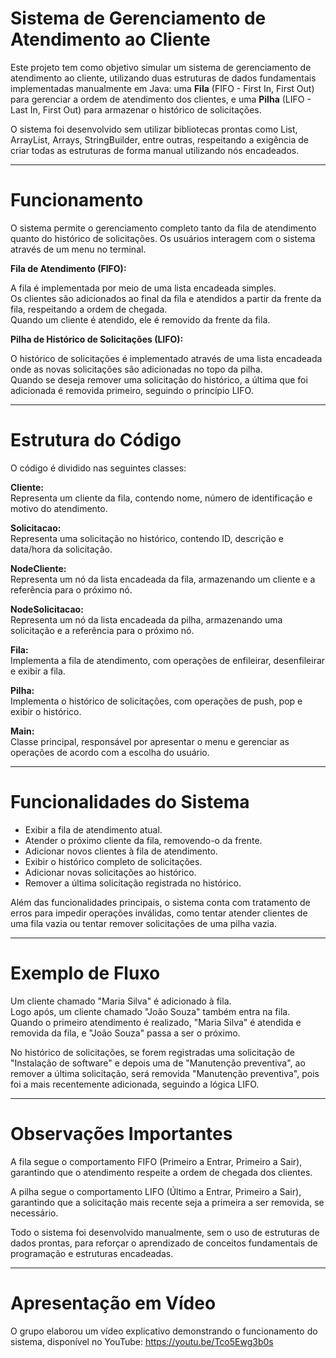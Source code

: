 # Sistema de Gerenciamento de Atendimento ao Cliente

Este projeto tem como objetivo simular um sistema de gerenciamento de atendimento ao cliente, utilizando duas estruturas de dados fundamentais implementadas manualmente em Java: uma **Fila** (FIFO - First In, First Out) para gerenciar a ordem de atendimento dos clientes, e uma **Pilha** (LIFO - Last In, First Out) para armazenar o histórico de solicitações.

O sistema foi desenvolvido sem utilizar bibliotecas prontas como List, ArrayList, Arrays, StringBuilder, entre outras, respeitando a exigência de criar todas as estruturas de forma manual utilizando nós encadeados.

---

# Funcionamento

O sistema permite o gerenciamento completo tanto da fila de atendimento quanto do histórico de solicitações. Os usuários interagem com o sistema através de um menu no terminal.

**Fila de Atendimento (FIFO):**

A fila é implementada por meio de uma lista encadeada simples.  
Os clientes são adicionados ao final da fila e atendidos a partir da frente da fila, respeitando a ordem de chegada.  
Quando um cliente é atendido, ele é removido da frente da fila.

**Pilha de Histórico de Solicitações (LIFO):**

O histórico de solicitações é implementado através de uma lista encadeada onde as novas solicitações são adicionadas no topo da pilha.  
Quando se deseja remover uma solicitação do histórico, a última que foi adicionada é removida primeiro, seguindo o princípio LIFO.

---

# Estrutura do Código

O código é dividido nas seguintes classes:

**Cliente:**  
Representa um cliente da fila, contendo nome, número de identificação e motivo do atendimento.

**Solicitacao:**  
Representa uma solicitação no histórico, contendo ID, descrição e data/hora da solicitação.

**NodeCliente:**  
Representa um nó da lista encadeada da fila, armazenando um cliente e a referência para o próximo nó.

**NodeSolicitacao:**  
Representa um nó da lista encadeada da pilha, armazenando uma solicitação e a referência para o próximo nó.

**Fila:**  
Implementa a fila de atendimento, com operações de enfileirar, desenfileirar e exibir a fila.

**Pilha:**  
Implementa o histórico de solicitações, com operações de push, pop e exibir o histórico.

**Main:**  
Classe principal, responsável por apresentar o menu e gerenciar as operações de acordo com a escolha do usuário.

---

# Funcionalidades do Sistema

- Exibir a fila de atendimento atual.
- Atender o próximo cliente da fila, removendo-o da frente.
- Adicionar novos clientes à fila de atendimento.
- Exibir o histórico completo de solicitações.
- Adicionar novas solicitações ao histórico.
- Remover a última solicitação registrada no histórico.

Além das funcionalidades principais, o sistema conta com tratamento de erros para impedir operações inválidas, como tentar atender clientes de uma fila vazia ou tentar remover solicitações de uma pilha vazia.

---

# Exemplo de Fluxo

Um cliente chamado "Maria Silva" é adicionado à fila.  
Logo após, um cliente chamado "João Souza" também entra na fila.  
Quando o primeiro atendimento é realizado, "Maria Silva" é atendida e removida da fila, e "João Souza" passa a ser o próximo.

No histórico de solicitações, se forem registradas uma solicitação de "Instalação de software" e depois uma de "Manutenção preventiva", ao remover a última solicitação, será removida "Manutenção preventiva", pois foi a mais recentemente adicionada, seguindo a lógica LIFO.

---

# Observações Importantes

A fila segue o comportamento FIFO (Primeiro a Entrar, Primeiro a Sair), garantindo que o atendimento respeite a ordem de chegada dos clientes.

A pilha segue o comportamento LIFO (Último a Entrar, Primeiro a Sair), garantindo que a solicitação mais recente seja a primeira a ser removida, se necessário.

Todo o sistema foi desenvolvido manualmente, sem o uso de estruturas de dados prontas, para reforçar o aprendizado de conceitos fundamentais de programação e estruturas encadeadas.

---

# Apresentação em Vídeo

O grupo elaborou um vídeo explicativo demonstrando o funcionamento do sistema, disponível no YouTube: https://youtu.be/Tco5Ewg3b0s
